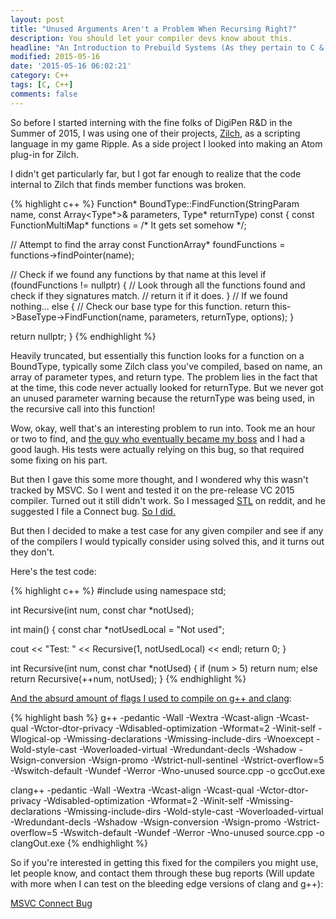 ```yaml
---
layout: post
title: "Unused Arguments Aren't a Problem When Recursing Right?"
description: You should let your compiler devs know about this.
headline: "An Introduction to Prebuild Systems (As they pertain to C & C++)"
modified: 2015-05-16
date: '2015-05-16 06:02:21'
category: C++
tags: [C, C++]
comments: false
---
```


So before I started interning with the fine folks of DigiPen R&D in the Summer of 2015, I was using one of their projects, [Zilch](http://zilch.digipen.edu/home/), as a scripting language in my game Ripple. As a side project I looked into making an Atom plug-in for Zilch. 

I didn't get particularly far, but I got far enough to realize that the code internal to Zilch that finds member functions was broken. 

{% highlight c++ %}
Function* BoundType::FindFunction(StringParam name, const Array<Type*>& parameters, Type* returnType) const
{
  const FunctionMultiMap* functions = /* It gets set somehow */;

  // Attempt to find the array
  const FunctionArray* foundFunctions = functions->findPointer(name);

  // Check if we found any functions by that name at this level
  if (foundFunctions != nullptr)
  {
    // Look through all the functions found and check if they signatures match.
    // return it if it does.
  }
  // If we found nothing...
  else
  {
    // Check our base type for this function.
    return this->BaseType->FindFunction(name, parameters, returnType, options);
  }

  return nullptr;
}
{% endhighlight %}

Heavily truncated, but essentially this function looks for a function on a BoundType, typically some Zilch class you've compiled, based on name, an array of parameter types, and return type. The problem lies in the fact that at the time, this code never actually looked for returnType. But we never got an unused parameter warning because the returnType was being used, in the recursive call into this function!

Wow, okay, well that's an interesting problem to run into. Took me an hour or two to find, and [the guy who eventually became my boss](http://motleycoder.com/) and I had a good laugh. His tests were actually relying on this bug, so that required some fixing on his part.

But then I gave this some more thought, and I wondered why this wasn't tracked by MSVC. So I went and tested it on the pre-release VC 2015 compiler. Turned out it still didn't work. So I messaged [STL](http://nuwen.net/stl.html) on reddit, and he suggested I file a Connect bug. [So I did.](https://connect.microsoft.com/VisualStudio/feedback/details/1189216)

But then I decided to make a test case for any given compiler and see if any of the compilers I would typically consider using solved this, and it turns out they don't.

Here's the test code: 

{% highlight c++ %}
#include <iostream>
using namespace std;


int Recursive(int num, const char *notUsed);

int main()
{
  const char *notUsedLocal = "Not used";

  cout << "Test: "
       << Recursive(1, notUsedLocal)
       << endl;
  return 0;
}

int Recursive(int num, const char *notUsed) 
{
  if (num > 5)
    return num;
  else
    return Recursive(++num, notUsed);
}
{% endhighlight %}

[And the absurd amount of flags I used to compile on g++ and clang](http://stackoverflow.com/questions/5088460/flags-to-enable-thorough-and-verbose-g-warnings):


{% highlight bash %}
g++ -pedantic -Wall -Wextra -Wcast-align -Wcast-qual -Wctor-dtor-privacy -Wdisabled-optimization -Wformat=2 -Winit-self -Wlogical-op -Wmissing-declarations -Wmissing-include-dirs -Wnoexcept -Wold-style-cast -Woverloaded-virtual -Wredundant-decls -Wshadow -Wsign-conversion -Wsign-promo -Wstrict-null-sentinel -Wstrict-overflow=5 -Wswitch-default -Wundef -Werror -Wno-unused source.cpp -o gccOut.exe


clang++ -pedantic -Wall -Wextra -Wcast-align -Wcast-qual -Wctor-dtor-privacy -Wdisabled-optimization -Wformat=2 -Winit-self -Wmissing-declarations -Wmissing-include-dirs -Wold-style-cast -Woverloaded-virtual -Wredundant-decls -Wshadow -Wsign-conversion -Wsign-promo -Wstrict-overflow=5 -Wswitch-default -Wundef -Werror -Wno-unused source.cpp -o clangOut.exe
{% endhighlight %}

So if you're interested in getting this fixed for the compilers you might use, let people know, and contact them through these bug reports (Will update with more when I can test on the bleeding edge versions of clang and g++):

[MSVC Connect Bug](https://connect.microsoft.com/VisualStudio/feedback/details/1189216)

